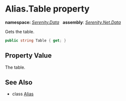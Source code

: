 # Alias.Table property
**namespace:** *[Serenity.Data](../../README.md#serenity.data-namespace)*   **assembly**: *[Serenity.Net.Data](../../README.md)*

Gets the table.

```csharp
public string Table { get; }
```

## Property Value

The table.

## See Also

* class [Alias](../Alias.md)